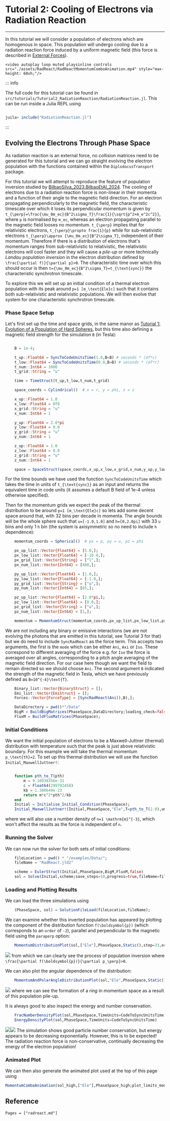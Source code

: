 # Tutorial 2: Cooling of Electrons via Radiation Reaction

---

In this tutorial we will consider a population of electrons which are homogenous in space. This population will undergo cooling due to a radiation reaction force induced by a uniform magnetic field (this force is described in [External Forces](@ref)).  

```@raw html
<video autoplay loop muted playsinline controls src="./assets/RadReact/RadReactMomentumComboAnimation.mp4" style="max-height: 60vh;"/>
```

::: info

The full code for this tutorial can be found in `src/tutorials/Tutorial2_RadiationReaction/RadiationReaction.jl`. This can be run inside a Julia REPL using 
```julia

juila> include("RadiationReaction.jl")

```

:::

## Evolving the Electrons Through Phase Space
As radiation reaction is an external force, no collision matrices need to be generated for this tutorial and we can go straight evolving the electron population with the functions contained within the `DiplodocusTransport` package.

For this tutorial we will attempt to reproduce the feature of population inversion studied by [BilbaoSilva_2023,BilbaoEtAl_2024](@citet). The cooling of electrons due to a radiation reaction force is non-linear in their momenta and a function of their angle to the magnetic field direction. For an electron propagating perpendicularly to the magnetic field, the characteristic timescale over which it loses its perpendicular momentum is given by ``t_{\perp}=\frac{\mu_0m_ec}{B^2\sigma_T}\frac{1}{\sqrt{p^2+m_e^2c^2}}``, where ``p`` is normalised by ``m_ec``, whereas an electron propagating parallel to the magnetic field looses no momentum. ``t_{\perp}`` implies that for relativistic electrons, ``t_{\perp}\propto frac{1}{p}`` while for sub-relativistic electrons ``t_{\perp}\approx {\mu_0m_ec}{B^2\sigma_T}``, independent of their momentum. Therefore if there is a distribution of electrons that's momentum ranges from sub-relativistic to relativistic, the relativistic electrons will cool faster and they will cause a *pile-up* or more technically *Landau population inversion* in the electron distribution defined by ``\frac{\partial f)}{\partial p}>0``. The characteristic time over which this should occur is then ``t={\mu_0m_ec}{B^2\sigma_T}=t_{\text{sync}}`` the characteristic synchrotron timescale.

To explore this we will set up an initial condition of a thermal electron population with its peak around ``p=1 [m_\text{Ele}c]`` such that it contains both sub-relativistic and relativistic populations. We will then evolve that system for one characteristic synchrotron timescale. 

### Phase Space Setup
Let's first set up the time and space grids, in the same manor as [Tutorial 1: Evolution of a Population of Hard Spheres](@ref), but this time also defining a magnetic field strength for the simulation `B` (in Tesla):
```julia

    B = 1e-4;

    t_up::Float64 = SyncToCodeUnitsTime(1.0,B=B) # seconds * (σT*c)
    t_low::Float64 = SyncToCodeUnitsTime(0.0,B=B) # seconds * (σT*c)
    t_num::Int64 = 1000
    t_grid::String = "u"

    time = TimeStruct(t_up,t_low,t_num,t_grid)

    space_coords = Cylindrical()  # x = r, y = phi, z = z

    x_up::Float64 = 1.0
    x_low::Float64 = 0f0
    x_grid::String = "u"
    x_num::Int64 = 1

    y_up::Float64 = 2.0*pi
    y_low::Float64 = 0.0
    y_grid::String = "u"
    y_num::Int64 = 1

    z_up::Float64 = 1.0
    z_low::Float64 = 0.0
    z_grid::String = "u"
    z_num::Int64 = 1

    space = SpaceStruct(space_coords,x_up,x_low,x_grid,x_num,y_up,y_low,y_grid,y_num,z_up,z_low,z_grid,z_num)
```
For the time bounds we have used the function `SyncToCodeUnitsTime` which takes the time in units of ``t_{\text{sync}}`` as an input and returns the equivalent time in code units (it assumes a default B field of 1e-4 unless otherwise specified).

Then for the momentum grids we expect the peak of the thermal distribution to be around ``p=1 [m_\text{Ele}c]`` so lets add some decent space around that, with 32 bins per decade in momenta. The angle bounds will be the whole sphere such that ``u=[-1.0,1.0]`` and ``h=[0,2.0pi]`` with 33 ``u`` bins and only 1 ``h`` bin (the system is axisymmetric so no need to include ``h`` dependence):
```julia
    momentum_coords = Spherical()  # px = p, py = u, pz = phi

    px_up_list::Vector{Float64} = [5.0,];
    px_low_list::Vector{Float64} = [-10.0,];
    px_grid_list::Vector{String} = ["l",];
    px_num_list::Vector{Int64} = [480,];

    py_up_list::Vector{Float64} = [1.0,];
    py_low_list::Vector{Float64} = [-1.0,];
    py_grid_list::Vector{String} = ["u",];
    py_num_list::Vector{Int64} = [65,];

    pz_up_list::Vector{Float64} = [2.0*pi,];
    pz_low_list::Vector{Float64} = [0.0,];
    pz_grid_list::Vector{String} = ["u",];
    pz_num_list::Vector{Int64} = [1,];

    momentum = MomentumStruct(momentum_coords,px_up_list,px_low_list,px_grid_list,px_num_list,py_up_list,py_low_list,py_grid_list,py_num_list,pz_up_list,pz_low_list,pz_grid_list,pz_num_list,"upwind");
```
We are not including any binary or emissive interactions (we are not evolving the photons that are emitted in this tutorial, see Tutorial 3 for that) but we do need to include `SyncRadReact` as the force term. This accepts two arguments, the first is the `mode` which can be either `Ani`, `Axi` or `Iso`. These correspond to different averaging of the force e.g. for `Iso` the force is averaged over all angles, corresponding to a pitch angle averaging of the magnetic field direction. For our case here though we want the field to remain directed so we should choose `Ani`. The second argument `B` indicated the strength of the magnetic field in Tesla, which we have previously defined as ``B=10^{-4}\text{T}``. 
```julia
    Binary_list::Vector{BinaryStruct} = [];
    Emi_list::Vector{EmiStruct} = [];
    Forces::Vector{ForceType} = [SyncRadReact(Ani(),B),];

    DataDirectory = pwd()*"/Data"
    BigM = BuildBigMatrices(PhaseSpace,DataDirectory;loading_check=false);
    FluxM = BuildFluxMatrices(PhaseSpace);
```

### Initial Conditions
We want the initial population of electrons to be a Maxwell-Juttner (thermal) distribution with temperature such that the peak is just above relativistic boundary. For this example we will take the thermal momentum ``p_\text{th}=2``. To set up this thermal distribution we will use the function `Initial_MaxwellJuttner!`:
```julia

    function pth_to_T(pth)
        m = 9.10938356e-31
        c = Float64(299792458)
        kb = 1.380649e-23
        return m*c^2*pth^2/kb
    end
    Initial = Initialise_Initial_Condition(PhaseSpace);
    Initial_MaxwellJuttner!(Initial,PhaseSpace,"Ele",T=pth_to_T(2.0),umin=-1.0,umax=1.0,hmin=0.0,hmax=2.0,num_Init=1.0);
```
where we will also use a number density of ``n=1 \mathrm{m}^{-3}``, which won't affect the results as the force is independent of ``n``.

### Running the Solver
We can now run the solver for both sets of initial conditions:
```julia
    fileLocation = pwd() * "/examples/Data/";
    fileName = "RadReact.jld2"

    scheme = EulerStruct(Initial,PhaseSpace,BigM,FluxM,false)
    sol = Solve(Initial,scheme;save_steps=10,progress=true,fileName=fileName,fileLocation=fileLocation);
```

### Loading and Plotting Results
We can load the three simulations using 
```julia 
    (PhaseSpace, sol) = SolutionFileLoad(fileLocation,fileName);
```

We can examine whether this inverted population has appeared by plotting the component of the distribution function ``f(\boldsymbol{p})`` (which corresponds to an `order` of ``-2``), parallel and perpendicular to the magnetic field using the `paraperp` option:
```julia 
    MomentumDistributionPlot(sol,["Ele"],PhaseSpace,Static(),step=33,order=-2,paraperp=true,plot_limits=((-4.0,2.0),(-5.0,1.0)))

```
![](./assets/RadReact/RadReactPDisPlotDark.svg)
from which we can clearly see the process of population inversion where ``\frac{\partial f(\boldsymbol{p})}{\partial p_\perp}>0``.

We can also plot the angular dependence of the distribution:
```julia
    MomentumAndPolarAngleDistributionPlot(sol,"Ele",PhaseSpace,Static(),(1,52,102),order=-2,TimeUnits=Diplodocus.DiplodocusPlots.CodeToSyncUnitsTime)
```
![](./assets/RadReact/RadReactPAndUDisPlotDark.svg)
where we can see the formation of a *ring* in momentum space as a result of this population pile-up.

It is always good to also inspect the energy and number conservation. 
```julia
    FracNumberDensityPlot(sol,PhaseSpace,TimeUnits=CodeToSyncUnitsTime)
    EnergyDensityPlot(sol,PhaseSpace,TimeUnits=CodeToSyncUnitsTime)
```
![](./assets/RadReact/RadReactFracNumPlotDark.svg)![](./assets/RadReact/RadReactEngPlotDark.svg)
The simulation shows good particle number conservation, but energy appears to be decreasing exponentially. However, this is to be expected! The radiation reaction force is non-conservative, continually decreasing the energy of the electron population!

### Animated Plot
We can then also generate the animated plot used at the top of this page using 
```julia
MomentumComboAnimation(sol_high,["Ele"],PhaseSpace_high;plot_limits_momentum=((-4.0,2.0),(-6.0,0.0)),order=-2,thermal=false,paraperp=true,initial=false,filename="RadReactMomentumComboAnimation.mp4",TimeUnits=CodeToSyncUnitsTime)
```

## Reference
```@bibliography
Pages = ["radreact.md"]
```